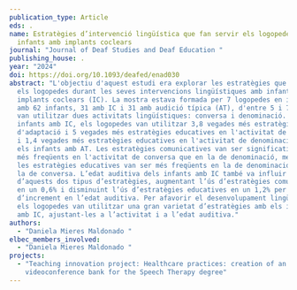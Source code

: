 ```yaml
---
publication_type: Article
eds: .
name: Estratègies d’intervenció lingüística que fan servir els logopedes amb
  infants amb implants coclears
journal: "Journal of Deaf Studies and Deaf Education "
publishing_house: .
year: "2024"
doi: https://doi.org/10.1093/deafed/enad030
abstract: "L'objectiu d'aquest estudi era explorar les estratègies que utilitzen
  els logopedes durant les seves intervencions lingüístiques amb infants amb
  implants coclears (IC). La mostra estava formada per 7 logopedes en interacció
  amb 62 infants, 31 amb IC i 31 amb audició típica (AT), d'entre 5 i 7 anys. Es
  van utilitzar dues activitats lingüístiques: conversa i denominació. Amb els
  infants amb IC, els logopedes van utilitzar 3,8 vegades més estratègies
  d'adaptació i 5 vegades més estratègies educatives en l'activitat de conversa,
  i 1,4 vegades més estratègies educatives en l'activitat de denominació que amb
  els infants amb AT. Les estratègies comunicatives van ser significativament
  més freqüents en l'activitat de conversa que en la de denominació, mentre que
  les estratègies educatives van ser més freqüents en la de denominació que en
  la de conversa. L’edat auditiva dels infants amb IC també va influir en l’ús
  d’aquests dos tipus d’estratègies, augmentant l’ús d’estratègies comunicatives
  en un 0,6% i disminuint l’ús d’estratègies educatives en un 1,2% per cada mes
  d’increment en l’edat auditiva. Per afavorir el desenvolupament lingüístic,
  els logopedes van utilitzar una gran varietat d’estratègies amb els infants
  amb IC, ajustant-les a l’activitat i a l’edat auditiva."
authors:
  - "Daniela Mieres Maldonado "
elbec_members_involved:
  - "Daniela Mieres Maldonado "
projects:
  - "Teaching innovation project: Healthcare practices: creation of an online
    videoconference bank for the Speech Therapy degree"
---
```

